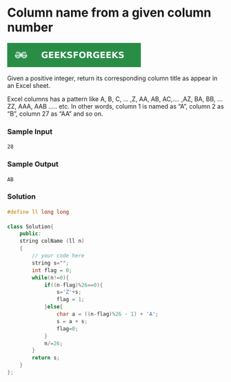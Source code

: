 # Column name from a given column number

[![Problem Link](../assets/gfg.svg)](https://practice.geeksforgeeks.org/problems/column-name-from-a-given-column-number4244/1/#)

Given a positive integer, return its corresponding column title as appear in an Excel sheet.

Excel columns has a pattern like A, B, C, … ,Z, AA, AB, AC,…. ,AZ, BA, BB, … ZZ, AAA, AAB ….. etc. In other words, column 1 is named as “A”, column 2 as “B”, column 27 as “AA” and so on.

### Sample Input

```
28
```

### Sample Output

```
AB
```

### Solution

```cpp
#define ll long long

class Solution{
    public:
    string colName (ll n)
    {
        // your code here
        string s="";
        int flag = 0;
        while(n!=0){
            if((n-flag)%26==0){
                s='Z'+s;
                flag = 1;
            }else{
                char a = ((n-flag)%26 - 1) + 'A';
                s = a + s;
                flag=0;
            }
            n/=26;
        }
        return s;
    }
};
```
